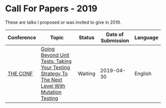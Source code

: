 # Call For Papers - 2019

These are talks I proposed or was invited to give in 2019. 

| Conference 	| Topic                                                                                                           	| Status  	| Date of Submission 	| Language 	|
|------------	|-----------------------------------------------------------------------------------------------------------------	|---------	|--------------------	|----------	|
| [THE CONF](https://www.theconf.club)   	| [Going Beyond Unit Tests: Taking Your Testing Strategy To The Next Level With Mutation Testing](theconf2019.md) 	| Waiting 	| 2019-04-30         	| English  	|
